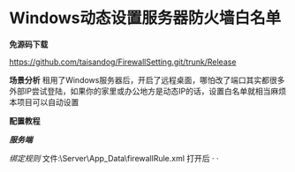 # Windows动态设置服务器防火墙白名单

**免源码下载**

https://github.com/taisandog/FirewallSetting.git/trunk/Release

**场景分析**
租用了Windows服务器后，开启了远程桌面，哪怕改了端口其实都很多外部IP尝试登陆，如果你的家里或办公地方是动态IP的话，设置白名单就相当麻烦
本项目可以自动设置


**配置教程**

***服务端***

*绑定规则*
文件:\Server\App_Data\firewallRule.xml
打开后
·<root>
<rule name="远程桌面" ruleName="Open RDP Port 3389" rulePath=""
      remotePorts="" localPorts="3389" direction="IN"/>
</root>·


